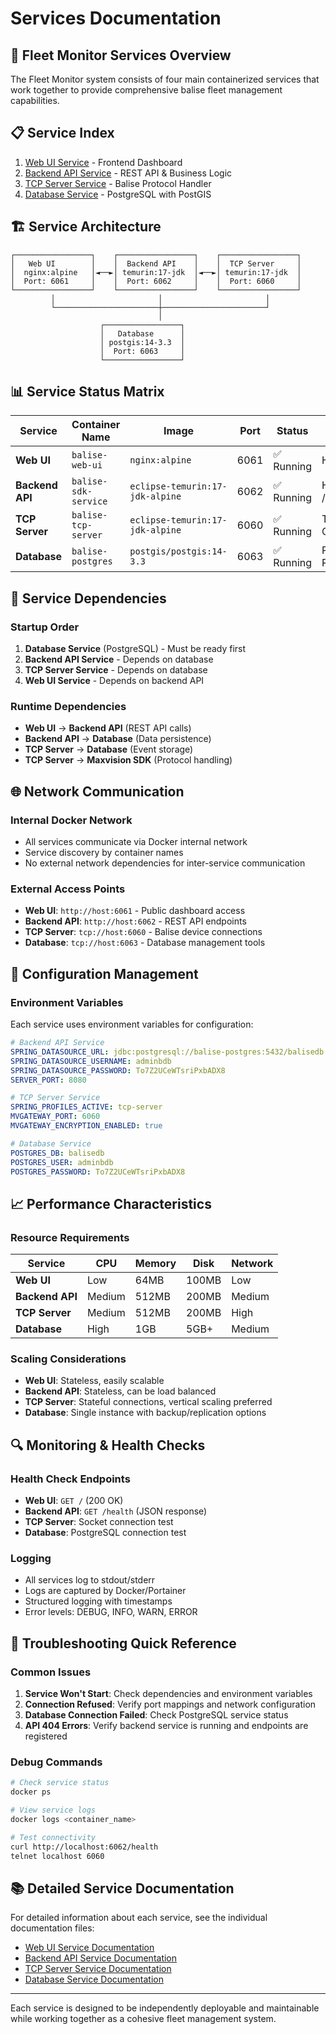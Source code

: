 # Services Documentation

<!--
/**
 * Fleet Monitor - Balise Management System
 * Services Documentation
 * 
 * Project: Fleet Management System with Maxvision SDK Integration
 * Client: SiniTechnologie / Sinigroupe
 * Project Chief: Antoine Diarra
 * 
 * Copyright (c) 2025 Ynnov
 * All rights reserved. This software and associated documentation files are the property
 * of Ynnov until transfer to the client SiniTechnologie/Sinigroupe.
 * 
 * Unauthorized copying, modification, distribution, or use of this software
 * is strictly prohibited without prior written consent from Ynnov.
 */
-->

## 🚀 Fleet Monitor Services Overview

The Fleet Monitor system consists of four main containerized services that work together to provide comprehensive balise fleet management capabilities.

## 📋 Service Index

1. [Web UI Service](./web-ui.md) - Frontend Dashboard
2. [Backend API Service](./backend-api.md) - REST API & Business Logic
3. [TCP Server Service](./tcp-server.md) - Balise Protocol Handler
4. [Database Service](./database.md) - PostgreSQL with PostGIS

## 🏗️ Service Architecture

```
┌─────────────────┐    ┌─────────────────┐    ┌─────────────────┐
│   Web UI        │    │  Backend API    │    │  TCP Server     │
│  nginx:alpine   │◄──►│ temurin:17-jdk  │◄──►│ temurin:17-jdk  │
│  Port: 6061     │    │  Port: 6062     │    │  Port: 6060     │
└─────────────────┘    └─────────────────┘    └─────────────────┘
         │                       │                       │
         └───────────────────────┼───────────────────────┘
                                 │
                    ┌─────────────────┐
                    │   Database      │
                    │ postgis:14-3.3  │
                    │  Port: 6063     │
                    └─────────────────┘
```

## 📊 Service Status Matrix

| Service | Container Name | Image | Port | Status | Health Check |
|---------|----------------|-------|------|--------|--------------|
| **Web UI** | `balise-web-ui` | `nginx:alpine` | 6061 | ✅ Running | HTTP GET / |
| **Backend API** | `balise-sdk-service` | `eclipse-temurin:17-jdk-alpine` | 6062 | ✅ Running | HTTP GET /health |
| **TCP Server** | `balise-tcp-server` | `eclipse-temurin:17-jdk-alpine` | 6060 | ✅ Running | TCP Socket Check |
| **Database** | `balise-postgres` | `postgis/postgis:14-3.3` | 6063 | ✅ Running | PostgreSQL Ready |

## 🔄 Service Dependencies

### Startup Order
1. **Database Service** (PostgreSQL) - Must be ready first
2. **Backend API Service** - Depends on database
3. **TCP Server Service** - Depends on database
4. **Web UI Service** - Depends on backend API

### Runtime Dependencies
- **Web UI** → **Backend API** (REST API calls)
- **Backend API** → **Database** (Data persistence)
- **TCP Server** → **Database** (Event storage)
- **TCP Server** → **Maxvision SDK** (Protocol handling)

## 🌐 Network Communication

### Internal Docker Network
- All services communicate via Docker internal network
- Service discovery by container names
- No external network dependencies for inter-service communication

### External Access Points
- **Web UI**: `http://host:6061` - Public dashboard access
- **Backend API**: `http://host:6062` - REST API endpoints
- **TCP Server**: `tcp://host:6060` - Balise device connections
- **Database**: `tcp://host:6063` - Database management tools

## 🔧 Configuration Management

### Environment Variables
Each service uses environment variables for configuration:

```yaml
# Backend API Service
SPRING_DATASOURCE_URL: jdbc:postgresql://balise-postgres:5432/balisedb
SPRING_DATASOURCE_USERNAME: adminbdb
SPRING_DATASOURCE_PASSWORD: To7Z2UCeWTsriPxbADX8
SERVER_PORT: 8080

# TCP Server Service
SPRING_PROFILES_ACTIVE: tcp-server
MVGATEWAY_PORT: 6060
MVGATEWAY_ENCRYPTION_ENABLED: true

# Database Service
POSTGRES_DB: balisedb
POSTGRES_USER: adminbdb
POSTGRES_PASSWORD: To7Z2UCeWTsriPxbADX8
```

## 📈 Performance Characteristics

### Resource Requirements
| Service | CPU | Memory | Disk | Network |
|---------|-----|--------|------|---------|
| **Web UI** | Low | 64MB | 100MB | Low |
| **Backend API** | Medium | 512MB | 200MB | Medium |
| **TCP Server** | Medium | 512MB | 200MB | High |
| **Database** | High | 1GB | 5GB+ | Medium |

### Scaling Considerations
- **Web UI**: Stateless, easily scalable
- **Backend API**: Stateless, can be load balanced
- **TCP Server**: Stateful connections, vertical scaling preferred
- **Database**: Single instance with backup/replication options

## 🔍 Monitoring & Health Checks

### Health Check Endpoints
- **Web UI**: `GET /` (200 OK)
- **Backend API**: `GET /health` (JSON response)
- **TCP Server**: Socket connection test
- **Database**: PostgreSQL connection test

### Logging
- All services log to stdout/stderr
- Logs are captured by Docker/Portainer
- Structured logging with timestamps
- Error levels: DEBUG, INFO, WARN, ERROR

## 🚨 Troubleshooting Quick Reference

### Common Issues
1. **Service Won't Start**: Check dependencies and environment variables
2. **Connection Refused**: Verify port mappings and network configuration
3. **Database Connection Failed**: Check PostgreSQL service status
4. **API 404 Errors**: Verify backend service is running and endpoints are registered

### Debug Commands
```bash
# Check service status
docker ps

# View service logs
docker logs <container_name>

# Test connectivity
curl http://localhost:6062/health
telnet localhost 6060
```

## 📚 Detailed Service Documentation

For detailed information about each service, see the individual documentation files:

- [Web UI Service Documentation](./web-ui.md)
- [Backend API Service Documentation](./backend-api.md)
- [TCP Server Service Documentation](./tcp-server.md)
- [Database Service Documentation](./database.md)

---

Each service is designed to be independently deployable and maintainable while working together as a cohesive fleet management system.

